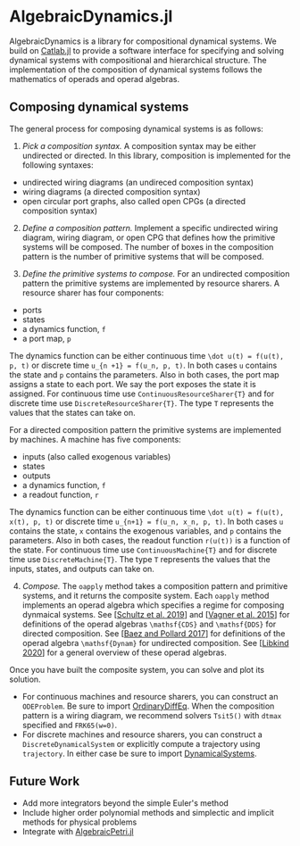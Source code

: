 # AlgebraicDynamics.jl

AlgebraicDynamics is a library for compositional dynamical systems. We build on [Catlab.jl](https://algebraicjulia.github.io/Catlab.jl/dev/) to provide a software interface for specifying and solving dynamical systems with compositional and hierarchical structure. The implementation of the composition of dynamical systems follows the mathematics of operads and operad algebras. 

## Composing dynamical systems

The general process for composing  dynamical systems is as follows:

1. _Pick a composition syntax._ A composition syntax may be either undirected or directed. In this library, composition is implemented for the following syntaxes:
  - undirected wiring diagrams (an undireced composition syntax)
  - wiring diagrams (a directed composition syntax)
  - open circular port graphs, also called open CPGs (a directed composition syntax)

2. _Define a composition pattern._ Implement a specific undirected wiring diagram, wiring diagram, or open CPG that defines how the primitive systems will be composed. The number of boxes in the composition pattern is the number of primitive systems that will be composed.

3. _Define the primitive systems to compose._  For an undirected composition pattern the primitive systems are implemented by resource sharers. A resource sharer has four components:
  - ports
  - states
  - a dynamics function, ``f``
  - a port map,  ``p``

  The dynamics function can be either continuous time ``\dot u(t) = f(u(t), p, t)`` or discrete time ``u_{n +1} = f(u_n, p, t)``. In both cases ``u`` contains the state and ``p`` contains the parameters. Also in both cases, the port map assigns a state to each port. We say the port exposes the state it is assigned. For continuous time use `ContinuousResourceSharer{T}` and for discrete time use `DiscreteResourceSharer{T}`. The type `T` represents the values that the states can take on.

  For a directed composition pattern the primitive systems are implemented by machines. A machine has five components:
  - inputs (also called exogenous variables)
  - states
  - outputs
  - a dynamics function,  ``f``
  - a readout function,  ``r``

  The dynamics function can be either continuous time ``\dot u(t) = f(u(t), x(t), p, t)`` or discrete time ``u_{n+1} = f(u_n, x_n, p, t)``. In both cases ``u`` contains the state, ``x`` contains the exogenous variables, and ``p`` contains the parameters. Also in both cases, the readout function ``r(u(t))`` is a function of the state. For continuous time use `ContinuousMachine{T}` and for discrete time use `DiscreteMachine{T}`. The type `T` represents the values that the inputs, states, and outputs can take on.

4. _Compose._ The `oapply` method takes a composition pattern and  primitive systems, and it returns the composite system. Each `oapply` method implements an operad algebra which specifies a regime for composing dynmaical systems. See [[Schultz et al. 2019](https://arxiv.org/abs/1609.08086)] and [[Vagner et al. 2015](https://arxiv.org/abs/1408.1598)] for definitions of the operad algebras ``\mathsf{CDS}`` and ``\mathsf{DDS}`` for directed composition. See [[Baez and Pollard 2017](https://arxiv.org/abs/1704.02051)] for definitions of the operad algebra ``\mathsf{Dynam}`` for undirected composition. See [[Libkind 2020](https://arxiv.org/abs/2007.14442)] for a general overview of these operad algebras.

Once you have built the composite system, you can solve and plot its solution. 
- For continuous machines and resource sharers, you can construct an `ODEProblem`. Be sure to import [OrdinaryDiffEq](https://diffeq.sciml.ai/stable/tutorials/ode_example/). When the composition pattern is a wiring diagram, we recommend solvers `Tsit5()` with `dtmax` specified and `FRK65(w=0)`.
- For discrete machines and resource sharers, you can construct a `DiscreteDynamicalSystem` or explicitly compute a trajectory using `trajectory`. In either case be sure to import [DynamicalSystems](https://juliadynamics.github.io/DynamicalSystems.jl/latest/).
    

## Future Work
- Add more integrators beyond the simple Euler's method
- Include higher order polynomial methods and simplectic and implicit methods for physical problems
- Integrate with [AlgebraicPetri.jl](https://algebraicjulia.github.io/AlgebraicPetri.jl/dev/)
